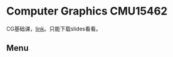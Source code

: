 # Computer Graphics CMU15462
CG基础课，[link](http://15462.courses.cs.cmu.edu/fall2018/)。只能下载slides看看。
## Menu

